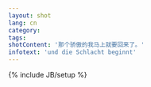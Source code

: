 ```yaml
---
layout: shot
lang: cn
category:
tags:
shotContent: '那个骄傲的我马上就要回来了。'
infotext: 'und die Schlacht beginnt'
---
```

{% include JB/setup %}
